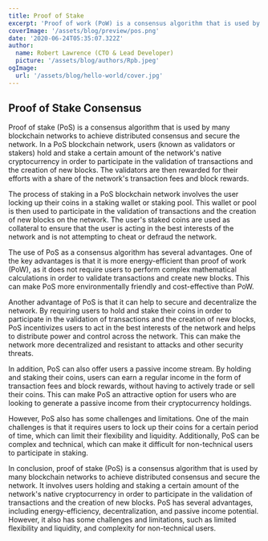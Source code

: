 ```yaml
---
title: Proof of Stake
excerpt: 'Proof of work (PoW) is a consensus algorithm that is used by many blockchain networks to achieve distributed consensus and secure the network...'
coverImage: '/assets/blog/preview/pos.png'
date: '2020-06-24T05:35:07.322Z'
author: 
  name: Robert Lawrence (CTO & Lead Developer)
  picture: '/assets/blog/authors/Rpb.jpeg'
ogImage:
  url: '/assets/blog/hello-world/cover.jpg'
---
```


## Proof of Stake Consensus

Proof of stake (PoS) is a consensus algorithm that is used by many blockchain networks to achieve distributed consensus and secure the network. In a PoS blockchain network, users (known as validators or stakers) hold and stake a certain amount of the network's native cryptocurrency in order to participate in the validation of transactions and the creation of new blocks. The validators are then rewarded for their efforts with a share of the network's transaction fees and block rewards.

The process of staking in a PoS blockchain network involves the user locking up their coins in a staking wallet or staking pool. This wallet or pool is then used to participate in the validation of transactions and the creation of new blocks on the network. The user's staked coins are used as collateral to ensure that the user is acting in the best interests of the network and is not attempting to cheat or defraud the network.

The use of PoS as a consensus algorithm has several advantages. One of the key advantages is that it is more energy-efficient than proof of work (PoW), as it does not require users to perform complex mathematical calculations in order to validate transactions and create new blocks. This can make PoS more environmentally friendly and cost-effective than PoW.

Another advantage of PoS is that it can help to secure and decentralize the network. By requiring users to hold and stake their coins in order to participate in the validation of transactions and the creation of new blocks, PoS incentivizes users to act in the best interests of the network and helps to distribute power and control across the network. This can make the network more decentralized and resistant to attacks and other security threats.

In addition, PoS can also offer users a passive income stream. By holding and staking their coins, users can earn a regular income in the form of transaction fees and block rewards, without having to actively trade or sell their coins. This can make PoS an attractive option for users who are looking to generate a passive income from their cryptocurrency holdings.

However, PoS also has some challenges and limitations. One of the main challenges is that it requires users to lock up their coins for a certain period of time, which can limit their flexibility and liquidity. Additionally, PoS can be complex and technical, which can make it difficult for non-technical users to participate in staking.

In conclusion, proof of stake (PoS) is a consensus algorithm that is used by many blockchain networks to achieve distributed consensus and secure the network. It involves users holding and staking a certain amount of the network's native cryptocurrency in order to participate in the validation of transactions and the creation of new blocks. PoS has several advantages, including energy-efficiency, decentralization, and passive income potential. However, it also has some challenges and limitations, such as limited flexibility and liquidity, and complexity for non-technical users.

